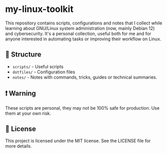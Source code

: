 # my-linux-toolkit

This repository contains scripts, configurations and notes that I collect while learning about GNU/Linux system administration (now, mainly Debian 12) and cybersecurity. It's a personal collection, useful both for me and for anyone interested in automating tasks or improving their workflow on Linux.


## 📁 Structure

- `scripts/` - Useful scripts
- `dotfiles/` - Configuration files
- `notes/` - Notes with commands, tricks, guides or technical summaries.


## ❗ Warning

These scripts are personal, they may not be 100% safe for production. Use them at your own risk.


## 📜 License

This project is licensed under the MIT license. See the LICENSE file for more details.

